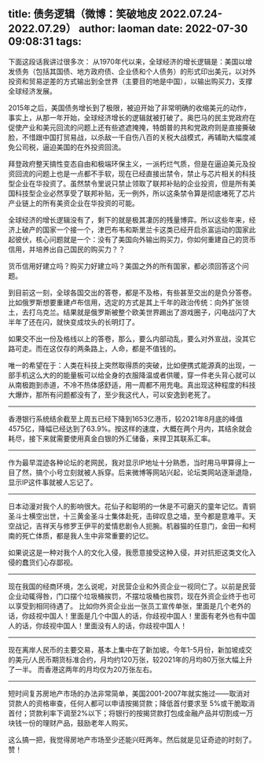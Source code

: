 title: 债务逻辑（微博：笑破地皮 2022.07.24-2022.07.29）
author: laoman
date: 2022-07-30 09:08:31
tags:
---
下面这段话我讲过很多次：
从1970年代以来，全球经济的增长逻辑是：美国以增发债务（包括其国债、地方政府债、企业债和个人债务）<!-- more -->的形式印出美元，以对外投资和贸易逆差的方式输出到全世界（主要目的地是中国），以输出购买力，支撑全球经济发展。

2015年之后，美国债务增长到了极限，被迫开始了非常明确的收缩美元的动作，事实上，从那一年开始，全球经济增长的逻辑就被打破了。奥巴马的民主党政府在促使产业和美元回流的问题上还有些遮遮掩掩，特朗普的共和党政府则是直接撕破脸，不惜跟中国打贸易战，以杀敌一千自伤八百的关税大战模式，再辅助大幅度减免公司税，逼迫美国的在外投资回流。

拜登政府整天搞性变态自由和极端环保主义，一派朽烂气质，但是在逼迫美元及投资回流的问题上也是一点都不手软，现在已经直接出禁令，禁止与芯片相关的科技型企业在华投资了。虽然禁令里说只禁止领取了联邦补贴的企业投资，但是所有美国科技型企业必然享受了联邦补贴，无一例外，所以这条禁令算是彻底堵死了芯片产业链上的所有美资企业在华投资的可能。

全球经济的增长逻辑没有了，剩下的就是极其凄厉的残量博弈。所以这些年来，经济上破产的国家一个接一个，津巴布韦和斯里兰卡这类已经开启杀富运动的国家此起彼伏，核心问题就是一个：没有了美国向外输出购买力，你如何重建自己的货币信用，并培养出自己国民的购买力？？

货币信用好建立吗？购买力好建立吗？美国之外的所有国家，都必须回答这个问题。

到目前这一刻，全球各国交出的答卷，都是不及格，有些甚至交出的是负分答卷。比如俄罗斯想要重建卢布信用，选定的方式是其上千年的政治传统：向外扩张领土，去打乌克兰。结果就是俄罗斯被整个欧美世界踢出了游戏圈子，闪电战闪了大半年了还在闪，就快变成坟头的长明灯了。

如果交不出一份及格线以上的答卷，那么，要么内部动乱，要么对外宣战，没其它路可走。而在这仅存的两条路上，人命，都是不值钱的。

唯一的希望在于：人类在科技上突然取得质的突破，比如便携式能源真的出现，一部手机这么大的的能量板可以给全身的衣服降温或者供暖，穿一件老头背心就可以从南极跑到赤道，不冷不热体感舒适，用一周都不用充电。真出现这种程度的科技大爆炸，那所有问题都没有了，至少我这代人，可以安逸到老死了。
- - -
香港银行系统结余截至上周五已经下降到1653亿港币，较2021年8月底的峰值4575亿，降幅已经达到了63.9%。按这样的速度，大概在两个月内，其结余就会耗尽，接下来就需要使用真金白银的外汇储备，来捍卫其联系汇率。 
- - -
作为最早混迹各种论坛的老网民，我对显示IP地址十分熟悉，当时用马甲算得上一目了然，搞个小号立刻就被人拆穿。后来微博等网站兴起，论坛类网站逐渐退隐，显示IP这件事就被人忘记了。
- - -
日本动漫对我个人的影响很大。花仙子和聪明的一休是不可磨灭的童年记忆。青铜圣斗士横空出世，十三黄金圣斗士集体赴死，击碎叹息之墙，至今都是意难平。天空战记，吉祥天与修罗王伊平的爱情悲剧令人扼腕。机器猫的任意门，金田一和柯南的死亡体质，都是我人生中非常重要的记忆。

如果说这是一种对我个人的文化入侵，我愿意接受这种入侵，并对抗拒这类文化入侵的蠢货们心存鄙视。
- - -
现在我国的经商环境，怎么说呢，对民营企业和外资企业一视同仁了。以前是民营企业动辄得咎，门口摆个垃圾桶挨罚，不摆垃圾桶也挨罚，现在外资企业终于也可以享受到相同待遇了。
比如你外资企业出一张员工宣传单张，里面是几个老外的话，你歧视中国人！里面是几个中国人的话，你歧视中国人！里面有老外也有中国人的话，你歧视中国人！里面没有人的话，你歧视中国人！
- - -
现在离岸人民币的主要交易，基本上集中在了新加坡。今年1-5月份，新加坡成交的美元/人民币期货标准合约，月均约120万张，较2021年的月均80万张大幅上升了一半。
而香港这两年的月均仅为20万张左右。 
- - -
短时间复苏房地产市场的办法非常简单，美国2001-2007年就实施过——取消对贷款人的资格审查，任何人都可以申请按揭贷款；降低首付要求至 5%或干脆取消首付；贷款利率下调至2%以下；将银行的按揭贷款打包成金融产品并切割成一万块钱一份的理财产品，鼓励老年人购买。

这么搞一把，我觉得房地产市场至少还能兴旺两年。然后就是见证奇迹的时刻了。赞！